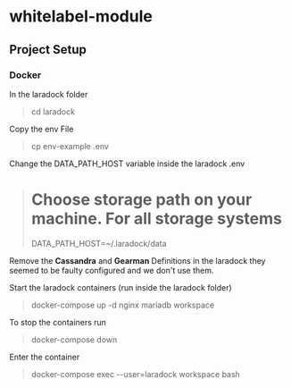 # whitelabel-module

## Project Setup 

### Docker
In the laradock folder
> cd laradock

Copy the env File
> cp env-example .env  

Change the DATA_PATH_HOST variable inside the laradock .env

># Choose storage path on your machine. For all storage systems
>DATA_PATH_HOST=~/.laradock/data

Remove the **Cassandra** and **Gearman** Definitions in the laradock 
they seemed to be faulty configured and we don't use them.

Start the laradock containers (run inside the laradock folder)
> docker-compose up -d nginx mariadb workspace

To stop the containers run
> docker-compose down

Enter the container
> docker-compose exec --user=laradock workspace bash
